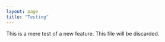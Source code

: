 ```yaml
---
layout: page
title: "Testing"
---
```


This is a mere test of a new feature. This file will be discarded.
